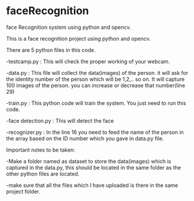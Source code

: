 # faceRecognition
face Recognition system using python and opencv.

This is a face recognition project using python and opencv.


There are 5 python files in this code.

-testcamp.py : This will check the proper working of your webcam.

-data.py : This file will collect the data(images) of the person. it will ask for the identity number of the person which will be 1,2,.. so on. It will capture 100 images of the person. you can increase or decrease that number(line 29)

-train.py : This python code will train the system. You just need to run this code.

-face detection.py : This will detect the face

-recognizer.py : In the line 16 you need to feed the name of the person in the array based on the ID number which you gave in data.py file.


Important notes to be taken:

-Make a folder named as dataset to store the data(images) which is captured in the data.py, this should be located in the same folder as the other python files are located.

-make sure that all the files which I have uploaded is there in the same project folder.

